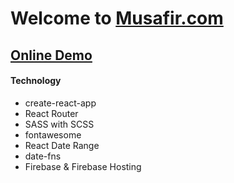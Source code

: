 # Welcome to [Musafir.com](https://github.com/mnin-nahid)

##  [Online Demo](https://musafir-com.web.app/)


#### Technology
- create-react-app
- React Router
- SASS with SCSS
- fontawesome
- React Date Range
- date-fns
- Firebase & Firebase Hosting

